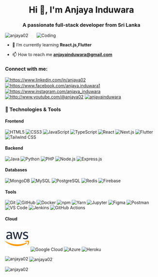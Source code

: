 

<h1 align="center">Hi 👋, I'm Anjaya Induwara</h1>
<h3 align="center">A passionate full-stack developer from Sri Lanka</h3>
<img align="right" alt="Coding" width="400" src="https://i.pinimg.com/originals/e4/26/70/e426702edf874b181aced1e2fa5c6cde.gif">

<p align="left"> <img src="https://komarev.com/ghpvc/?username=anjaya02&label=Profile%20views&color=0e75b6&style=flat" alt="anjaya02" /> </p>

- 🌱 I’m currently learning **React.js,Flutter**

- 📫 How to reach me **anjayainduwara@gmail.com**

<h3 align="left">Connect with me:</h3>
<p align="left">
<a href="https://www.linkedin.com/in/anjaya02" target="blank"><img align="center" src="https://raw.githubusercontent.com/rahuldkjain/github-profile-readme-generator/master/src/images/icons/Social/linked-in-alt.svg" alt="https://www.linkedin.com/in/anjaya02" height="30" width="40" /></a>
<a href="https://www.facebook.com/anjaya.induwara1" target="blank"><img align="center" src="https://raw.githubusercontent.com/rahuldkjain/github-profile-readme-generator/master/src/images/icons/Social/facebook.svg" alt="https://www.facebook.com/anjaya.induwara1" height="30" width="40" /></a>
<a href="https://www.instagram.com/anjaya_induwara" target="blank"><img align="center" src="https://raw.githubusercontent.com/rahuldkjain/github-profile-readme-generator/master/src/images/icons/Social/instagram.svg" alt="https://www.instagram.com/anjaya_induwara" height="30" width="40" /></a>
<a href="http://www.youtube.com/@anjaya02" target="blank"><img align="center" src="https://raw.githubusercontent.com/rahuldkjain/github-profile-readme-generator/master/src/images/icons/Social/youtube.svg" alt="http://www.youtube.com/@anjaya02" height="30" width="40" /></a>
<a href="https://www.hackerrank.com/anjayainduwara" target="blank"><img align="center" src="https://raw.githubusercontent.com/rahuldkjain/github-profile-readme-generator/master/src/images/icons/Social/hackerrank.svg" alt="anjayainduwara" height="30" width="40" /></a>
</p>

<h3 align="left">🚀 Technologies & Tools</h3>

<!-- Frontend -->
<h4>Frontend</h4>
<p align="left">
  <img src="https://cdn.jsdelivr.net/gh/devicons/devicon/icons/html5/html5-original.svg" width="40" alt="HTML5"/>
  <img src="https://cdn.jsdelivr.net/gh/devicons/devicon/icons/css3/css3-original.svg" width="40" alt="CSS3"/>
  <img src="https://cdn.jsdelivr.net/gh/devicons/devicon/icons/javascript/javascript-original.svg" width="40" alt="JavaScript"/>
  <img src="https://cdn.jsdelivr.net/gh/devicons/devicon/icons/typescript/typescript-original.svg" width="40" alt="TypeScript"/>
  <img src="https://cdn.jsdelivr.net/gh/devicons/devicon/icons/react/react-original.svg" width="40" alt="React"/>
  <img src="https://cdn.jsdelivr.net/gh/devicons/devicon/icons/nextjs/nextjs-line.svg" width="40" alt="Next.js"/>
  <img src="https://cdn.jsdelivr.net/gh/devicons/devicon/icons/flutter/flutter-original.svg" width="40" alt="Flutter"/>
  <img src="https://www.vectorlogo.zone/logos/tailwindcss/tailwindcss-icon.svg" width="40" alt="Tailwind CSS"/>
</p>

<!-- Backend -->
<h4>Backend</h4>
<p align="left">
  <img src="https://cdn.jsdelivr.net/gh/devicons/devicon/icons/java/java-original.svg" width="40" alt="Java"/>
  <img src="https://cdn.jsdelivr.net/gh/devicons/devicon/icons/python/python-original.svg" width="40" alt="Python"/>
  <img src="https://cdn.jsdelivr.net/gh/devicons/devicon/icons/php/php-original.svg" width="40" alt="PHP"/>
  <img src="https://cdn.jsdelivr.net/gh/devicons/devicon/icons/nodejs/nodejs-original.svg" width="40" alt="Node.js"/>
  <img src="https://cdn.jsdelivr.net/gh/devicons/devicon/icons/express/express-original.svg" width="40" alt="Express.js"/>
</p>

<!-- Databases -->
<h4>Databases</h4>
<p align="left">
  <img src="https://cdn.jsdelivr.net/gh/devicons/devicon/icons/mongodb/mongodb-original.svg" width="40" alt="MongoDB"/>
  <img src="https://cdn.jsdelivr.net/gh/devicons/devicon/icons/mysql/mysql-original.svg" width="40" alt="MySQL"/>
  <img src="https://cdn.jsdelivr.net/gh/devicons/devicon/icons/postgresql/postgresql-original.svg" width="40" alt="PostgreSQL"/>
  <img src="https://cdn.jsdelivr.net/gh/devicons/devicon/icons/redis/redis-original.svg" width="40" alt="Redis"/>
  <img src="https://www.vectorlogo.zone/logos/firebase/firebase-icon.svg" width="40" alt="Firebase"/>
</p>

<!-- Tools -->
<h4>Tools</h4>
<p align="left">
  <img src="https://cdn.jsdelivr.net/gh/devicons/devicon/icons/git/git-original.svg" width="40" alt="Git"/>
  <img src="https://cdn.jsdelivr.net/gh/devicons/devicon/icons/github/github-original.svg" width="40" alt="GitHub"/>
  <img src="https://cdn.jsdelivr.net/gh/devicons/devicon/icons/docker/docker-original.svg" width="40" alt="Docker"/>
  <img src="https://cdn.jsdelivr.net/gh/devicons/devicon/icons/npm/npm-original-wordmark.svg" width="40" alt="npm"/>
  <img src="https://cdn.jsdelivr.net/gh/devicons/devicon/icons/yarn/yarn-original.svg" width="40" alt="Yarn"/>
  <img src="https://cdn.jsdelivr.net/gh/devicons/devicon/icons/jupyter/jupyter-original.svg" width="40" alt="Jupyter"/>
  <img src="https://cdn.jsdelivr.net/gh/devicons/devicon/icons/figma/figma-original.svg" width="40" alt="Figma"/>
  <img src="https://www.vectorlogo.zone/logos/getpostman/getpostman-icon.svg" width="40" alt="Postman"/>
  <img src="https://cdn.jsdelivr.net/gh/devicons/devicon/icons/vscode/vscode-original.svg" width="40" alt="VS Code"/>
  <img src="https://www.vectorlogo.zone/logos/jenkins/jenkins-icon.svg" width="40" alt="Jenkins"/>
  <img src="https://www.vectorlogo.zone/logos/github/github-tile.svg" width="40" alt="GitHub Actions"/>
</p>

<!-- Cloud -->
<h4>Cloud</h4>
<p align="left">
  <img src="https://raw.githubusercontent.com/devicons/devicon/master/icons/amazonwebservices/amazonwebservices-original-wordmark.svg" width="80" alt="AWS" />
  <img src="https://cdn.jsdelivr.net/gh/devicons/devicon/icons/googlecloud/googlecloud-original.svg" width="40" alt="Google Cloud"/>
  <img src="https://cdn.jsdelivr.net/gh/devicons/devicon/icons/azure/azure-original.svg" width="40" alt="Azure"/>
  <img src="https://www.vectorlogo.zone/logos/heroku/heroku-icon.svg" width="40" alt="Heroku"/>
</p>


<p><img align="left" src="https://github-readme-stats.vercel.app/api/top-langs?username=anjaya02&show_icons=true&locale=en&layout=compact" alt="anjaya02" /></p>

<p>&nbsp;<img align="center" src="https://github-readme-stats.vercel.app/api?username=anjaya02&show_icons=true&locale=en" alt="anjaya02" /></p>

<p><img align="center" src="https://github-readme-streak-stats.herokuapp.com/?user=anjaya02&" alt="anjaya02" /></p>
